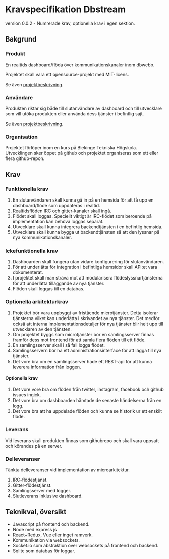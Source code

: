 # Kravspecifikation Dbstream
version 0.0.2 - Numrerade krav, optionella krav i egen sektion.

## Bakgrund

### Produkt
En realtids dashboard/flöda över kommunikationskanaler inom dbwebb.

Projektet skall vara ett opensource-projekt med MIT-licens.

Se även [projektbeskrivning](projektbeskrivning.md).

### Användare
Produkten riktar sig både till slutanvändare av dashboard och till utvecklare som vill utöka produkten eller använda dess tjänster i befintlig sajt.

Se även [projektbeskrivning](projektbeskrivning.md).

### Organisation
Projektet förlöper inom en kurs på Blekinge Tekniska Högskola. Utvecklingen sker öppet på github och projektet organiseras som ett eller flera github-repon.

## Krav

### Funktionella krav
1. En slutanvändaren skall kunna gå in på en hemsida för att få upp en dashboard/flöde som uppdateras i realtid.
2. Realtidsflöden IRC och gitter-kanaler skall ingå.
3. Flödet skall loggas. Speciellt viktigt är IRC-flödet som beroende på implementation kan behöva loggas separat.
4. Utvecklare skall kunna integrera backendtjänsten i en befintlig hemsida.
5. Utvecklare skall kunna bygga ut backendtjänsten så att den lyssnar på nya kommunikationskanaler.

### Ickefunktionella krav
1. Dashboarden skall fungera utan vidare konfigurering för slutanvändaren.
2. För att underlätta för integration i befintliga hemsidor skall API:et vara dokumenterat.
3. I projektet skall man sträva mot att modularisera flödeslyssnartjänsterna för att underlätta tilläggande av nya tjänster.
4. Flöden skall loggas till en databas.

### Optionella arkitekturkrav
1. Projektet bör vara uppbyggt av fristående microtjänster. Detta isolerar tjänsterna vilket kan underlätta i skrivandet av nya tjänster. Det medför också att interna implementationsdetaljer för nya tjänster blir helt upp till utvecklaren av den tjänsten.
2. Om projektet byggs som microtjänster bör en samlingsserver finnas framför dess mot frontend för att samla flera flöden till ett flöde.
3. En samlingsserver skall i så fall logga flödet.
4. Samlingsservern bör ha ett administrationsinterface för att lägga till nya tjänster.
5. Det vore bra om en samlingsserver hade ett REST-api för att kunna leverera information från loggen.

#### Optionella krav
1. Det vore vore bra om flöden från twitter, instagram, facebook och github issues ingick.
2. Det vore bra om dashboarden hämtade de senaste händelserna från en logg.
3. Det vore bra att ha uppdelade flöden och kunna se historik ur ett enskilt flöde.

### Leverans
Vid leverans skall produkten finnas som githubrepo och skall vara uppsatt och körandes på en server.

### Delleveranser
Tänkta delleveranser vid implementation av microarkitektur.

1. IRC-flödestjänst.
2. Gitter-flödestjänst.
3. Samlingsserver med logger.
4. Slutleverans inklusive dashboard.

## Teknikval, översikt
* Javascript på frontend och backend.
* Node med express js
* React+Redux, Vue eller inget ramverk.
* Kommunikation via websockets.
* Socket.io som abstraktion över websockets på frontend och backend.
* Sqlite som databas för loggar.

